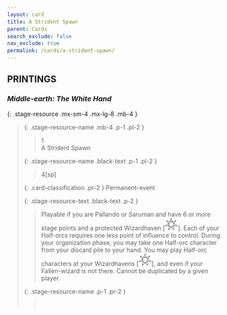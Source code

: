 ```yaml
---
layout: card
title: A Strident Spawn
parent: Cards
search_exclude: false
nav_exclude: true
permalink: /cards/a-strident-spawn/
---
```


## PRINTINGS


### _Middle-earth: The White Hand_

{: .stage-resource .mx-sm-4 .mx-lg-8 .mb-4 }
> {: .stage-resource-name .mb-4 .p-1 .pl-2 }
> > <div class="card-mp">1</div>
> > <div class="card-name">A Strident Spawn</div>
>
> {: .stage-resource-name .black-text .p-1 .pl-2 }
> > 4[sp]
>
> {: .card-classification .pr-2 }
> Permanent-event
>
> {: .stage-resource-text .black-text .p-2 }
> > Playable if you are Pallando or Saruman and have 6 or more stage points and a protected Wizardhaven \[![](/assets/images/free-haven.svg)]. Each of your Half-orcs requires one less point of influence to control. During your organization phase, you may take one Half-orc character from your discard pile to your hand. You may play Half-orc characters at your Wizardhavens \[![](/assets/images/free-haven.svg)], and even if your Fallen-wizard is not there. Cannot be duplicated by a given player. 
> 
> {: .stage-resource-name .p-1 .pr-2 }
> > <div class="card-shield"></div>
> > <div class="card-corruption">&nbsp;</div>
